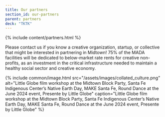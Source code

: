 ```yaml
---
title: Our partners
section_id: our-partners
parent: partners
deck: "TKTK"
---
```


{% include content/partners.html %}

Please contact us if you know a creative organization, startup, or collective that might be interested in partnering in Midtown! 75% of the MADA facilities will be dedicated to below-market rate rents for creative non-profits, as an investment in the critical infrastructure needed to maintain a healthy social sector and creative economy.

{% include common/image.html
  src="/assets/images/collated_culture.png"
  alt="Little Globe film workshop at the Midtown Block Party, Santa Fe Indigenous Center’s Native Earth Day, MAKE Santa Fe, Round Dance at the June 2024 event, Presente by Little Globe"
  caption="Little Globe film workshop at the Midtown Block Party, Santa Fe Indigenous Center’s Native Earth Day, MAKE Santa Fe, Round Dance at the June 2024 event, Presente by Little Globe"
%}
